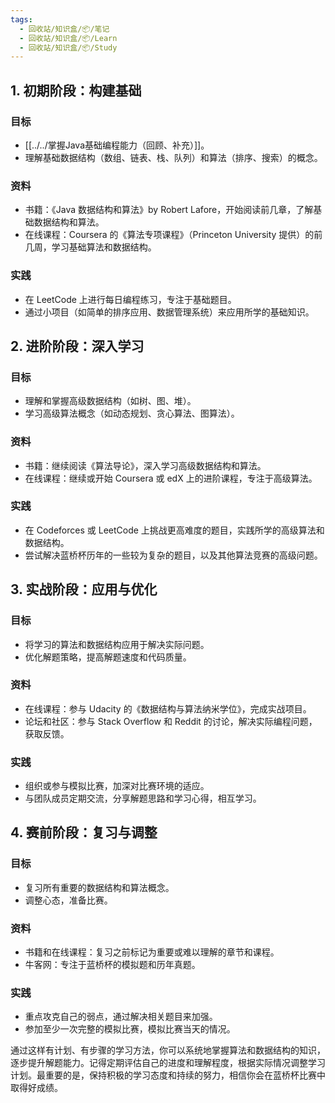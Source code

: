 ```yaml
---
tags:
  - 回收站/知识盒/📦/笔记
  - 回收站/知识盒/📦/Learn
  - 回收站/知识盒/📦/Study
---
```


## 1. 初期阶段：构建基础

### 目标

- [[../../掌握Java基础编程能力（回顾、补充）]]。
- 理解基础数据结构（数组、链表、栈、队列）和算法（排序、搜索）的概念。

### 资料

- 书籍：《Java 数据结构和算法》by Robert Lafore，开始阅读前几章，了解基础数据结构和算法。
- 在线课程：Coursera 的《算法专项课程》（Princeton University 提供）的前几周，学习基础算法和数据结构。

### 实践

- 在 LeetCode 上进行每日编程练习，专注于基础题目。
- 通过小项目（如简单的排序应用、数据管理系统）来应用所学的基础知识。

## 2. 进阶阶段：深入学习

### 目标

- 理解和掌握高级数据结构（如树、图、堆）。
- 学习高级算法概念（如动态规划、贪心算法、图算法）。

### 资料

- 书籍：继续阅读《算法导论》，深入学习高级数据结构和算法。
- 在线课程：继续或开始 Coursera 或 edX 上的进阶课程，专注于高级算法。

### 实践

- 在 Codeforces 或 LeetCode 上挑战更高难度的题目，实践所学的高级算法和数据结构。
- 尝试解决蓝桥杯历年的一些较为复杂的题目，以及其他算法竞赛的高级问题。

## 3. 实战阶段：应用与优化

### 目标

- 将学习的算法和数据结构应用于解决实际问题。
- 优化解题策略，提高解题速度和代码质量。

### 资料

- 在线课程：参与 Udacity 的《数据结构与算法纳米学位》，完成实战项目。
- 论坛和社区：参与 Stack Overflow 和 Reddit 的讨论，解决实际编程问题，获取反馈。

### 实践

- 组织或参与模拟比赛，加深对比赛环境的适应。
- 与团队成员定期交流，分享解题思路和学习心得，相互学习。

## 4. 赛前阶段：复习与调整

### 目标

- 复习所有重要的数据结构和算法概念。
- 调整心态，准备比赛。

### 资料

- 书籍和在线课程：复习之前标记为重要或难以理解的章节和课程。
- 牛客网：专注于蓝桥杯的模拟题和历年真题。

### 实践

- 重点攻克自己的弱点，通过解决相关题目来加强。
- 参加至少一次完整的模拟比赛，模拟比赛当天的情况。

通过这样有计划、有步骤的学习方法，你可以系统地掌握算法和数据结构的知识，逐步提升解题能力。记得定期评估自己的进度和理解程度，根据实际情况调整学习计划。最重要的是，保持积极的学习态度和持续的努力，相信你会在蓝桥杯比赛中取得好成绩。
